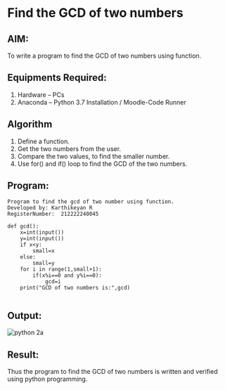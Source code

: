 # Find the GCD of two numbers

## AIM:
To write a program to find the GCD of two numbers using function.

## Equipments Required:
1. Hardware – PCs
2. Anaconda – Python 3.7 Installation / Moodle-Code Runner

## Algorithm
1. Define a function.
2. Get the two numbers from the user.
3. Compare the two values, to find the smaller number.
4. Use for() and if() loop to find the GCD of the two numbers.

## Program:
```
Program to find the gcd of two number using function.
Developed by: Karthikeyan R
RegisterNumber:  212222240045

def gcd():
    x=int(input())
    y=int(input())
    if x<y:
        small=x
    else:
        small=y
    for i in range(1,small+1):
        if(x%i==0 and y%i==0):
            gcd=i
    print("GCD of two numbers is:",gcd) 
    
```

## Output:

![python 2a](https://github.com/karthikeyan-R16/GCD-of-two-numbers/assets/119421232/a255a77f-66a4-4b67-933c-b3d78a4032b6)


## Result:
Thus the program to find the GCD of two numbers is written and verified using python programming.
